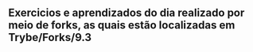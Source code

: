 ## Exercicios e aprendizados do dia realizado por meio de forks, as quais estão localizadas em Trybe/Forks/9.3